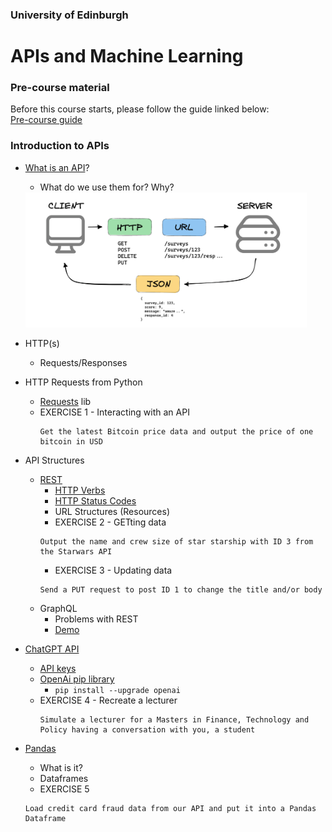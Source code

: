 ### University of Edinburgh 
# APIs and Machine Learning

### Pre-course material
Before this course starts, please follow the guide linked below:  
[Pre-course guide](./prep-course.md)

### Introduction to APIs
- [What is an API](https://www.freecodecamp.org/news/what-is-an-api-in-english-please-b880a3214a82/)?
  - What do we use them for? Why?
  <img src="./rest-api.png" width="450" />
- HTTP(s)
  - Requests/Responses
- HTTP Requests from Python
  - [Requests](https://pypi.org/project/requests/) lib
  - EXERCISE 1 - Interacting with an API
    ```
    Get the latest Bitcoin price data and output the price of one bitcoin in USD
    ```
- API Structures
  - [REST](https://restful-api.dev/rest-fundamentals/#rest)
    - [HTTP Verbs](https://restful-api.dev/rest-fundamentals/#get)
    - [HTTP Status Codes](https://www.restapitutorial.com/httpstatuscodes.html)
    - URL Structures (Resources)
    - EXERCISE 2 - GETting data
    ```
    Output the name and crew size of star starship with ID 3 from the Starwars API
    ```
    - EXERCISE 3 - Updating data
    ```
    Send a PUT request to post ID 1 to change the title and/or body
    ```
  - GraphQL
    - Problems with REST
    - [Demo](https://countries.trevorblades.com/)

- [ChatGPT API](https://platform.openai.com/docs/quickstart?context=python)
  - [API keys](https://platform.openai.com/api-keys)
  - [OpenAi pip library](https://pypi.org/project/openai/)
    - `pip install --upgrade openai`
  - EXERCISE 4 - Recreate a lecturer
    ```
    Simulate a lecturer for a Masters in Finance, Technology and Policy having a conversation with you, a student
    ```

- [Pandas](https://pandas.pydata.org/)
  - What is it?
  - Dataframes
  - EXERCISE 5
  ```
  Load credit card fraud data from our API and put it into a Pandas Dataframe
  ```

